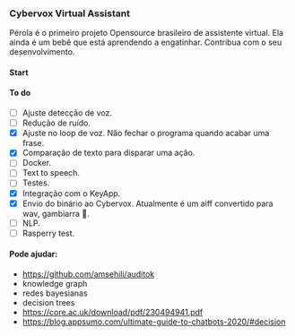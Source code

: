 ### Cybervox Virtual Assistant
Pérola é o primeiro projeto Opensource brasileiro de assistente virtual. Ela ainda é um bebê que está aprendendo a engatinhar. Contribua com o seu desenvolvimento.

#### Start
#### To do
- [ ] Ajuste detecção de voz.
- [ ] Redução de ruído.
- [x] Ajuste no loop de voz. Não fechar o programa quando acabar uma frase.
- [x] Comparação de texto para disparar uma ação.
- [ ] Docker.
- [ ] Text to speech.
- [ ] Testes.
- [x] Integração com o KeyApp.
- [x] Envio do binário ao Cybervox. Atualmente é um aiff convertido para wav, gambiarra :see_no_evil:.
- [ ] NLP.
- [ ] Rasperry test.

#### Pode ajudar:
- https://github.com/amsehili/auditok
- knowledge graph
- redes bayesianas
- decision trees
- https://core.ac.uk/download/pdf/230494941.pdf
- https://blog.appsumo.com/ultimate-guide-to-chatbots-2020/#decision